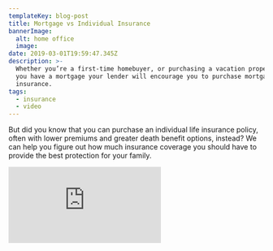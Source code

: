 ```yaml
---
templateKey: blog-post
title: Mortgage vs Individual Insurance
bannerImage:
  alt: home office
  image: 
date: 2019-03-01T19:59:47.345Z
description: >-
  Whether you’re a first-time homebuyer, or purchasing a vacation property, if
  you have a mortgage your lender will encourage you to purchase mortgage
  insurance.
tags:
  - insurance
  - video
---
```

But did you know that you can purchase an individual life insurance policy, often with lower premiums and greater death benefit options, instead? We can help you figure out how much insurance coverage you should have to provide the best protection for your family.

<iframe class="FlexEmbed-content" src="https://player.vimeo.com/video/210055392" allowfullscreen="" frameborder="0"></iframe>
